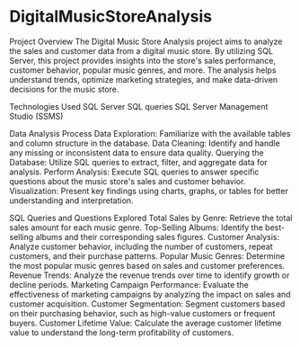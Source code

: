 # DigitalMusicStoreAnalysis
Project Overview
The Digital Music Store Analysis project aims to analyze the sales and customer data from a digital music store. By utilizing SQL Server, this project provides insights into the store's sales performance, customer behavior, popular music genres, and more. The analysis helps understand trends, optimize marketing strategies, and make data-driven decisions for the music store.

Technologies Used
SQL Server
SQL queries
SQL Server Management Studio (SSMS)

Data Analysis Process
Data Exploration: Familiarize with the available tables and column structure in the database.
Data Cleaning: Identify and handle any missing or inconsistent data to ensure data quality.
Querying the Database: Utilize SQL queries to extract, filter, and aggregate data for analysis.
Perform Analysis: Execute SQL queries to answer specific questions about the music store's sales and customer behavior.
Visualization: Present key findings using charts, graphs, or tables for better understanding and interpretation.

SQL Queries and Questions Explored
Total Sales by Genre: Retrieve the total sales amount for each music genre.
Top-Selling Albums: Identify the best-selling albums and their corresponding sales figures.
Customer Analysis: Analyze customer behavior, including the number of customers, repeat customers, and their purchase patterns.
Popular Music Genres: Determine the most popular music genres based on sales and customer preferences.
Revenue Trends: Analyze the revenue trends over time to identify growth or decline periods.
Marketing Campaign Performance: Evaluate the effectiveness of marketing campaigns by analyzing the impact on sales and customer acquisition.
Customer Segmentation: Segment customers based on their purchasing behavior, such as high-value customers or frequent buyers.
Customer Lifetime Value: Calculate the average customer lifetime value to understand the long-term profitability of customers.
